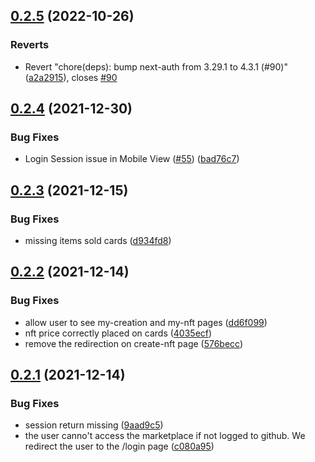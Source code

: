 ## [0.2.5](https://github.com/WebXDAO/DEV-NFT/compare/v0.2.4...v0.2.5) (2022-10-26)


### Reverts

* Revert "chore(deps): bump next-auth from 3.29.1 to 4.3.1 (#90)" ([a2a2915](https://github.com/WebXDAO/DEV-NFT/commit/a2a29150ff813217f7dac9a2d1a86f1aa2c372e9)), closes [#90](https://github.com/WebXDAO/DEV-NFT/issues/90)



## [0.2.4](https://github.com/WebXDAO/DEV-NFT/compare/v0.2.3...v0.2.4) (2021-12-30)


### Bug Fixes

* Login Session issue in Mobile View ([#55](https://github.com/WebXDAO/DEV-NFT/issues/55)) ([bad76c7](https://github.com/WebXDAO/DEV-NFT/commit/bad76c723623731e0e139f68ff01f182d0556589))



## [0.2.3](https://github.com/WebXDAO/DEV-NFT/compare/v0.2.2...v0.2.3) (2021-12-15)


### Bug Fixes

* missing items sold cards ([d934fd8](https://github.com/WebXDAO/DEV-NFT/commit/d934fd8786d2a7bc593fefc06ff650dc88751eb6))



## [0.2.2](https://github.com/WebXDAO/DEV-NFT/compare/v0.2.1...v0.2.2) (2021-12-14)


### Bug Fixes

* allow user to see my-creation and my-nft pages ([dd6f099](https://github.com/WebXDAO/DEV-NFT/commit/dd6f099ba78adefca30159cb633a932614181175))
* nft price correctly placed on cards ([4035ecf](https://github.com/WebXDAO/DEV-NFT/commit/4035ecf3323a6dd93f84917bad1b890127ea75a1))
* remove the redirection on create-nft page ([576becc](https://github.com/WebXDAO/DEV-NFT/commit/576becc2f51327760a93a533e9634d8a453e3546))



## [0.2.1](https://github.com/WebXDAO/DEV-NFT/compare/v0.2.0...v0.2.1) (2021-12-14)


### Bug Fixes

* session return missing ([9aad9c5](https://github.com/WebXDAO/DEV-NFT/commit/9aad9c5f267eb2f38d3a15d5b6929713e3e53e25))
* the user canno't access the marketplace if not logged to github. We redirect the user to the /login page ([c080a95](https://github.com/WebXDAO/DEV-NFT/commit/c080a951dfe02d1313c4aff3518bdaa6d1b5675c))



